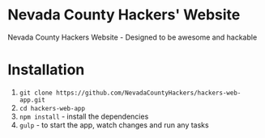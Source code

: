Nevada County Hackers' Website
==============================

Nevada County Hackers Website - Designed to be awesome and hackable


# Installation

1. `git clone https://github.com/NevadaCountyHackers/hackers-web-app.git`
2. `cd hackers-web-app`
3. `npm install` - install the dependencies 
4. `gulp` - to start the app, watch changes and run any tasks